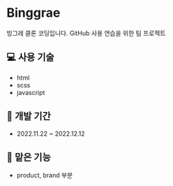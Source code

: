 # Binggrae
빙그레 클론 코딩입니다. GitHub 사용 연습을 위한 팀 프로젝트

## :computer: 사용 기술
- html
- scss
- javascript

## :calendar: 개발 기간
- 2022.11.22 ~ 2022.12.12

## :pushpin: 맡은 기능
- product, brand 부분
